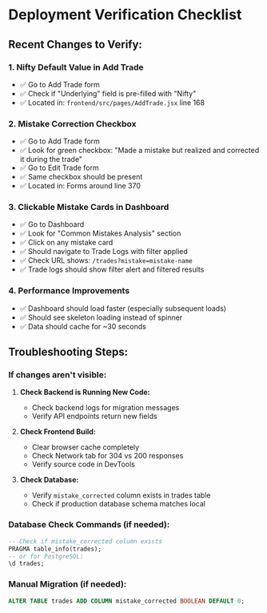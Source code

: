 # Deployment Verification Checklist

## Recent Changes to Verify:

### 1. **Nifty Default Value in Add Trade**
- ✅ Go to Add Trade form
- ✅ Check if "Underlying" field is pre-filled with "Nifty"
- ✅ Located in: `frontend/src/pages/AddTrade.jsx` line 168

### 2. **Mistake Correction Checkbox**
- ✅ Go to Add Trade form
- ✅ Look for green checkbox: "Made a mistake but realized and corrected it during the trade"
- ✅ Go to Edit Trade form
- ✅ Same checkbox should be present
- ✅ Located in: Forms around line 370

### 3. **Clickable Mistake Cards in Dashboard**
- ✅ Go to Dashboard
- ✅ Look for "Common Mistakes Analysis" section
- ✅ Click on any mistake card
- ✅ Should navigate to Trade Logs with filter applied
- ✅ Check URL shows: `/trades?mistake=mistake-name`
- ✅ Trade logs should show filter alert and filtered results

### 4. **Performance Improvements**
- ✅ Dashboard should load faster (especially subsequent loads)
- ✅ Should see skeleton loading instead of spinner
- ✅ Data should cache for ~30 seconds

## Troubleshooting Steps:

### If changes aren't visible:

1. **Check Backend is Running New Code:**
   - Check backend logs for migration messages
   - Verify API endpoints return new fields

2. **Check Frontend Build:**
   - Clear browser cache completely
   - Check Network tab for 304 vs 200 responses
   - Verify source code in DevTools

3. **Check Database:**
   - Verify `mistake_corrected` column exists in trades table
   - Check if production database schema matches local

### Database Check Commands (if needed):
```sql
-- Check if mistake_corrected column exists
PRAGMA table_info(trades);
-- or for PostgreSQL:
\d trades;
```

### Manual Migration (if needed):
```sql
ALTER TABLE trades ADD COLUMN mistake_corrected BOOLEAN DEFAULT 0;
```